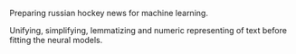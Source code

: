 Preparing russian hockey news for machine learning.

Unifying, simplifying, lemmatizing and numeric representing
of text before fitting the neural models.
